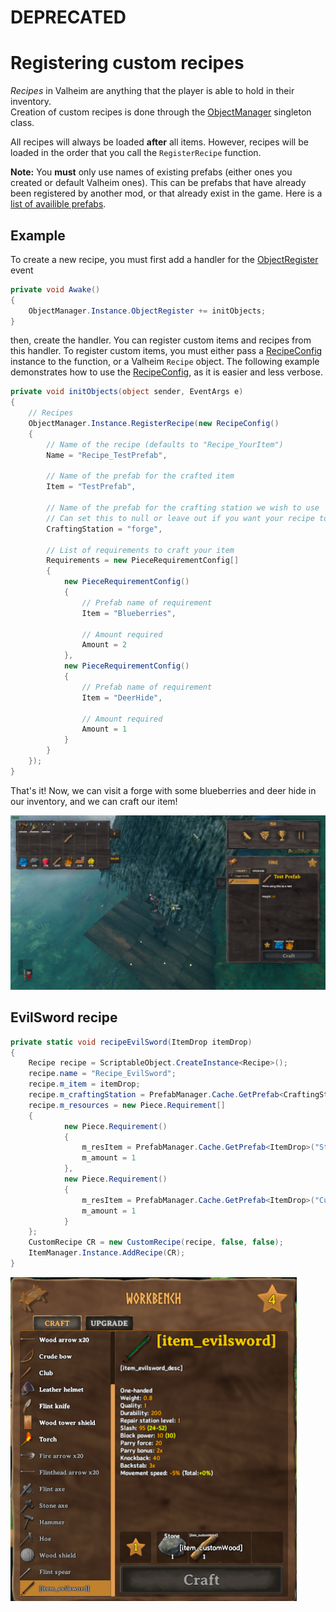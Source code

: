 # DEPRECATED
# Registering custom recipes
_Recipes_ in Valheim are anything that the player is able to hold in their inventory.  
Creation of custom recipes is done through the [ObjectManager](xref:JotunnLib.Managers.ObjectManager) singleton class.

All recipes will always be loaded **after** all items. However, recipes will be loaded in the order that you call the `RegisterRecipe` function.

**Note:** You **must** only use names of existing prefabs (either ones you created or default Valheim ones). This can be prefabs that have already been registered by another mod, or that already exist in the game. Here is a [list of availible prefabs](prefabs.md).

## Example
To create a new recipe, you must first add a handler for the [ObjectRegister](xref:JotunnLib.Managers.ObjectManager.ObjectRegister) event

```cs
private void Awake()
{
    ObjectManager.Instance.ObjectRegister += initObjects;
}
```

then, create the handler. You can register custom items and recipes from this handler. To register custom items, you must either pass a [RecipeConfig](xref:JotunnLib.Entities.RecipeConfig) instance to the function, or a Valheim `Recipe` object. The following example demonstrates how to use the [RecipeConfig](xref:JotunnLib.Entities.RecipeConfig), as it is easier and less verbose.

```cs
private void initObjects(object sender, EventArgs e)
{
    // Recipes
    ObjectManager.Instance.RegisterRecipe(new RecipeConfig()
    {
        // Name of the recipe (defaults to "Recipe_YourItem")
        Name = "Recipe_TestPrefab",

        // Name of the prefab for the crafted item
        Item = "TestPrefab",

        // Name of the prefab for the crafting station we wish to use
        // Can set this to null or leave out if you want your recipe to be craftable in your inventory
        CraftingStation = "forge",

        // List of requirements to craft your item
        Requirements = new PieceRequirementConfig[]
        {
            new PieceRequirementConfig()
            {
                // Prefab name of requirement
                Item = "Blueberries",

                // Amount required
                Amount = 2
            },
            new PieceRequirementConfig()
            {
                // Prefab name of requirement
                Item = "DeerHide",

                // Amount required
                Amount = 1
            }
        }
    });
}
```

That's it! Now, we can visit a forge with some blueberries and deer hide in our inventory, and we can craft our item!

![Our Recipe in Game](../../images/data/test-recipe.png "Our Recipe in Game")



## EvilSword recipe



```cs
private static void recipeEvilSword(ItemDrop itemDrop)
{
    Recipe recipe = ScriptableObject.CreateInstance<Recipe>();
    recipe.name = "Recipe_EvilSword";
    recipe.m_item = itemDrop;
    recipe.m_craftingStation = PrefabManager.Cache.GetPrefab<CraftingStation>("piece_workbench");
    recipe.m_resources = new Piece.Requirement[]
    {
            new Piece.Requirement()
            {
                m_resItem = PrefabManager.Cache.GetPrefab<ItemDrop>("Stone"),
                m_amount = 1
            },
            new Piece.Requirement()
            {
                m_resItem = PrefabManager.Cache.GetPrefab<ItemDrop>("CustomWood"),
                m_amount = 1
            }
    };
    CustomRecipe CR = new CustomRecipe(recipe, false, false);
    ItemManager.Instance.AddRecipe(CR);
}
```

![Custom Resource Recipe](../../images/data/customResourceRecipe.png)